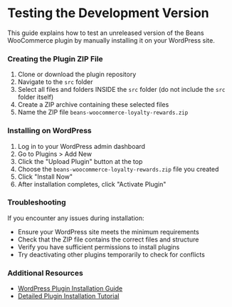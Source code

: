 # Testing the Development Version

This guide explains how to test an unreleased version of the Beans WooCommerce plugin by manually installing it on your WordPress site.

### Creating the Plugin ZIP File

1. Clone or download the plugin repository
2. Navigate to the `src` folder
3. Select all files and folders INSIDE the `src` folder (do not include the `src` folder itself)
4. Create a ZIP archive containing these selected files
5. Name the ZIP file `beans-woocommerce-loyalty-rewards.zip`

### Installing on WordPress

1. Log in to your WordPress admin dashboard
2. Go to Plugins > Add New
3. Click the "Upload Plugin" button at the top
4. Choose the `beans-woocommerce-loyalty-rewards.zip` file you created
5. Click "Install Now"
6. After installation completes, click "Activate Plugin"

### Troubleshooting

If you encounter any issues during installation:

- Ensure your WordPress site meets the minimum requirements
- Check that the ZIP file contains the correct files and structure
- Verify you have sufficient permissions to install plugins
- Try deactivating other plugins temporarily to check for conflicts

### Additional Resources

- [WordPress Plugin Installation Guide](https://wpml.org/faq/how-to-manually-install-wordpress-plugins/)
- [Detailed Plugin Installation Tutorial](https://www.wpbeginner.com/beginners-guide/step-by-step-guide-to-install-a-wordpress-plugin-for-beginners/)
